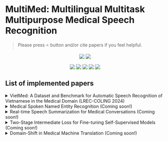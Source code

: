 # MultiMed: Multilingual Multitask Multipurpose Medical Speech Recognition

> Please press ⭐ button and/or cite papers if you feel helpful.

<p align="center">
<img src="https://img.shields.io/badge/Last%20updated%20on-10.04.2024-brightgreen?style=for-the-badge">
<img src="https://img.shields.io/badge/Written%20by-Le%20Duc%20Khai-pink?style=for-the-badge"> 
</p>

<p align="center">
<img src="https://img.shields.io/badge/Speech Recognition-white"> 
<img src="https://img.shields.io/badge/Natural Language Processing-white">
<img src="https://img.shields.io/badge/Machine Learning-white">     
<img src="https://img.shields.io/badge/Deep Learning-white">      
<img src="https://img.shields.io/badge/AI for Healthcare-white">
</p>

## List of implemented papers

<details><summary>VietMed: A Dataset and Benchmark for Automatic Speech Recognition of Vietnamese in the Medical Domain (LREC-COLING 2024) </summary><p>

* [Main page](VietMed/README.md)

* **Abstract:**
Due to privacy restrictions, there's a shortage of publicly available speech recognition datasets in the medical domain. In this work, we present VietMed - a Vietnamese speech recognition dataset in the medical domain comprising 16h of labeled medical speech, 1000h of unlabeled medical speech and 1200h of unlabeled general-domain speech. To our best knowledge, VietMed is by far the world's largest public medical speech recognition dataset in 7 aspects: total duration, number of speakers, diseases, recording conditions, speaker roles, unique medical terms and accents. VietMed is also by far the largest public Vietnamese speech dataset in terms of total duration. Additionally, we are the first to present a medical ASR dataset covering all ICD-10 disease groups and all accents within a country. Moreover, we release the first public large-scale pre-trained models for Vietnamese ASR, w2v2-Viet and XLSR-53-Viet, along with the first public large-scale fine-tuned models for medical ASR. Even without any medical data in unsupervised pre-training, our best pre-trained model XLSR-53-Viet generalizes very well to the medical domain by outperforming state-of-the-art XLSR-53, from 51.8% to 29.6% WER on test set (a relative reduction of more than 40%). All code, data and models are made publicly available here: https://github.com/leduckhai/MultiMed
    
* **Citation:**
Please cite this paper https://arxiv.org/abs/2404.05659

``` bibtex
@inproceedings{VietMed_dataset,
  title={VietMed: A Dataset and Benchmark for Automatic Speech Recognition of Vietnamese in the Medical Domain}, 
  author={Khai Le-Duc},
  year={2024},
  booktitle = {Proceedings of the Joint International Conference on Computational Linguistics, Language Resources and Evaluation (LREC-COLING 2024)},
}
```
</p></details>

<details><summary>Medical Spoken Named Entity Recognition (Coming soon!)</summary><p>
Due to the double-blind review at ACL 2024, request of data and models will be processed after paper notification.
</p></details>

<details><summary>Real-time Speech Summarization for Medical Conversations (Coming soon!)</summary><p>
Due to the double-blind review at Interspeech 2024, request of data and models will be processed after paper notification.
</p></details>

<details><summary>Two-Stage Intermediate Loss for Fine-tuning Self-Supervised Models (Coming soon!)</summary><p>
Due to the double-blind review, request of implementation and models will be processed after paper notification.
</p></details>

<details><summary>Domain-Shift in Medical Machine Translation (Coming soon!)</summary><p>
Due to the double-blind review, request of implementation and models will be processed after paper notification.
</p></details>
